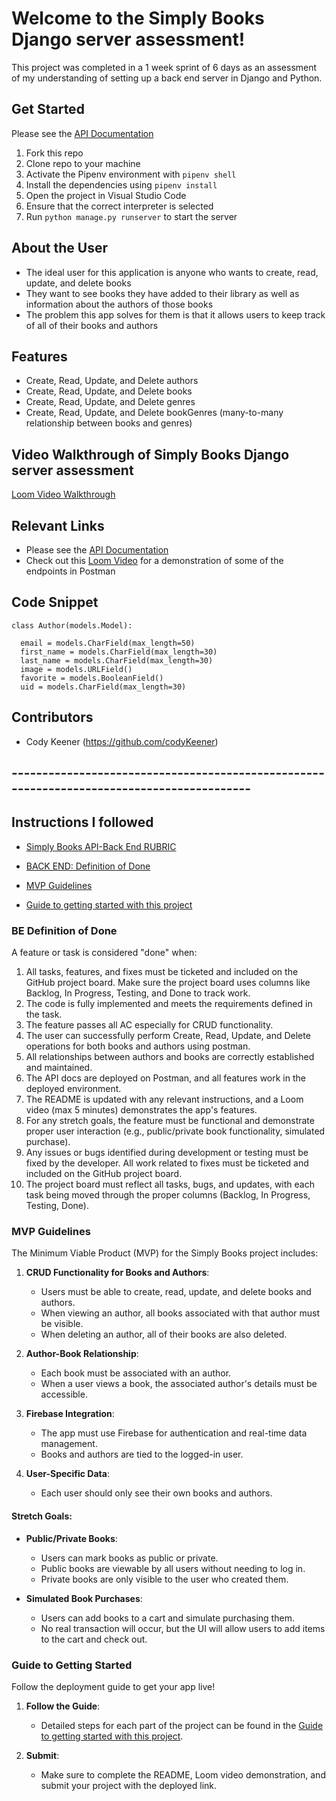 # Welcome to the Simply Books Django server assessment!

This project was completed in a 1 week sprint of 6 days as an assessment of my understanding of setting up a back end server in Django and Python.

## Get Started

Please see the [API Documentation](https://documenter.getpostman.com/view/35026527/2sAYQXnYBH)

1. Fork this repo
2. Clone repo to your machine
3. Activate the Pipenv environment with ```pipenv shell```
4. Install the dependencies using ```pipenv install```
5. Open the project in Visual Studio Code
6. Ensure that the correct interpreter is selected
7. Run ```python manage.py runserver``` to start the server

## About the User
- The ideal user for this application is anyone who wants to create, read, update, and delete books
- They want to see books they have added to their library as well as information about the authors of those books
- The problem this app solves for them is that it allows users to keep track of all of their books and authors

## Features
- Create, Read, Update, and Delete authors
- Create, Read, Update, and Delete books
- Create, Read, Update, and Delete genres
- Create, Read, Update, and Delete bookGenres (many-to-many relationship between books and genres)

## Video Walkthrough of Simply Books Django server assessment
[Loom Video Walkthrough](https://www.loom.com/share/b3c335e20467441a902e0d0a2ef0e134?sid=b77edf9f-13d7-4f65-bdaf-381ff2e2695a)

## Relevant Links
- Please see the [API Documentation](https://documenter.getpostman.com/view/35026527/2sAYQXnYBH)
- Check out this [Loom Video](https://www.loom.com/share/13ed4c65e103473f818680ae655ca27b?sid=c38638c5-47bd-4738-b3a9-a0f4a36e2cf4) for a demonstration of some of the endpoints in Postman

## Code Snippet

<!-- // Author Model -->

```
class Author(models.Model):
  
  email = models.CharField(max_length=50)
  first_name = models.CharField(max_length=30)
  last_name = models.CharField(max_length=30)
  image = models.URLField()
  favorite = models.BooleanField()
  uid = models.CharField(max_length=30)
```

## Contributors
- Cody Keener (https://github.com/codyKeener)

## ------------------------------------------------------------------------------------------ ##

## Instructions I followed

- [Simply Books API-Back End RUBRIC](https://docs.google.com/spreadsheets/d/1Ijb2Z6kY-2s4KmTdAwoMiKZ_CFj_FodfEOvrd3K70yc/edit?usp=sharing)

- [BACK END: Definition of Done](#be-definition-of-done)
- [MVP Guidelines](#mvp-guidelines)
- [Guide to getting started with this project](#guide-to-getting-started)

### BE Definition of Done
A feature or task is considered "done" when:
1. All tasks, features, and fixes must be ticketed and included on the GitHub project board.
Make sure the project board uses columns like Backlog, In Progress, Testing, and Done to track work.
1. The code is fully implemented and meets the requirements defined in the task.
1. The feature passes all AC especially for CRUD functionality.
1. The user can successfully perform Create, Read, Update, and Delete operations for both books and authors using postman.
1. All relationships between authors and books are correctly established and maintained.
1. The API docs are deployed on Postman, and all features work in the deployed environment.
1. The README is updated with any relevant instructions, and a Loom video (max 5 minutes) demonstrates the app's features.
1. For any stretch goals, the feature must be functional and demonstrate proper user interaction (e.g., public/private book functionality, simulated purchase).
1. Any issues or bugs identified during development or testing must be fixed by the developer. All work related to fixes must be ticketed and included on the GitHub project board.
1. The project board must reflect all tasks, bugs, and updates, with each task being moved through the proper columns (Backlog, In Progress, Testing, Done).

### MVP Guidelines
The Minimum Viable Product (MVP) for the Simply Books project includes:
1. **CRUD Functionality for Books and Authors**:
   - Users must be able to create, read, update, and delete books and authors.
   - When viewing an author, all books associated with that author must be visible.
   - When deleting an author, all of their books are also deleted.
   
2. **Author-Book Relationship**:
   - Each book must be associated with an author.
   - When a user views a book, the associated author's details must be accessible.
   
3. **Firebase Integration**:
   - The app must use Firebase for authentication and real-time data management.
   - Books and authors are tied to the logged-in user.

4. **User-Specific Data**:
   - Each user should only see their own books and authors.

#### Stretch Goals:
- **Public/Private Books**:
   - Users can mark books as public or private.
   - Public books are viewable by all users without needing to log in.
   - Private books are only visible to the user who created them.
   
- **Simulated Book Purchases**:
   - Users can add books to a cart and simulate purchasing them.
   - No real transaction will occur, but the UI will allow users to add items to the cart and check out.

### Guide to Getting Started
Follow the deployment guide to get your app live!

1. **Follow the Guide**:
   - Detailed steps for each part of the project can be found in the [Guide to getting started with this project](/project-docs/GET_STARTED.md).

1. **Submit**:
   - Make sure to complete the README, Loom video demonstration, and submit your project with the deployed link.
